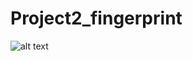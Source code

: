 # Project2_fingerprint
![alt text](https://user-images.githubusercontent.com/35852207/50932337-44b34e00-1433-11e9-8ba3-d240a514bd64.PNG)
